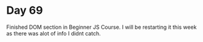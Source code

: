 # Day 69

Finished DOM section in Beginner JS Course. I will be restarting it this week as there was alot of info I didnt catch.
